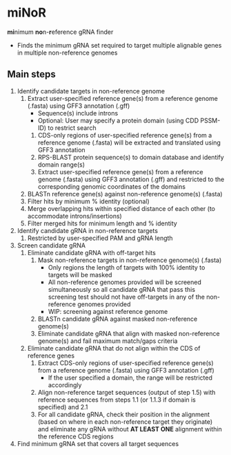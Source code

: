 # miNoR
**mi**nimum **no**n-**r**eference gRNA finder
- Finds the minimum gRNA set required to target multiple alignable genes in multiple non-reference genomes

## Main steps
1. Identify candidate targets in non-reference genome
   1. Extract user-specified reference gene(s) from a reference genome (.fasta) using GFF3 annotation (.gff)
      - Sequence(s) include introns
      - Optional: User may specify a protein domain (using CDD PSSM-ID) to restrict search
      1. CDS-only regions of user-specified reference gene(s) from a reference genome (.fasta) will be extracted and translated using GFF3 annotation
      2. RPS-BLAST protein sequence(s) to domain database and identify domain range(s)
      3. Extract user-specified reference gene(s) from a reference genome (.fasta) using GFF3 annotation (.gff) and restricted to the corresponding genomic coordinates of the domains
   2. BLASTn reference gene(s) against non-reference genome(s) (.fasta)
   3. Filter hits by minimum % identity (optional)
   4. Merge overlapping hits within specified distance of each other (to accommodate introns/insertions)
   5. Filter merged hits for minimum length and % identity
2. Identify candidate gRNA in non-reference targets
   1. Restricted by user-specified PAM and gRNA length
3. Screen candidate gRNA
   1. Eliminate candidate gRNA with off-target hits
      1. Mask non-reference targets in non-reference genome(s) (.fasta)
         - Only regions the length of targets with 100% identity to targets will be masked
         - All non-reference genomes provided will be screened simultaneously so all candidate gRNA that pass this screening test should not have off-targets in any of the non-reference genomes provided
         - WIP: screening against reference genome
      2. BLASTn candidate gRNA against masked non-reference genome(s)
      3. Eliminate candidate gRNA that align with masked non-reference genome(s) and fail maximum match/gaps criteria
   2. Eliminate candidate gRNA that do not align within the CDS of reference genes
      1. Extract CDS-only regions of user-specified reference gene(s) from a reference genome (.fasta) using GFF3 annotation (.gff)
         - If the user specified a domain, the range will be restricted accordingly
      2. Align non-reference target sequences (output of step 1.5) with reference sequences from steps 1.1 (or 1.1.3 if domain is specified) and 2.1
      3. For all candidate gRNA, check their position in the alignment (based on where in each non-reference target they originate) and eliminate any gRNA without **AT LEAST ONE** alignment within the reference CDS regions
4. Find minimum gRNA set that covers all target sequences
